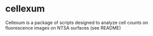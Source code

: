 # cellexum
Cellexum is a package of scripts designed to analyze cell counts on fluorescence images on NTSA surfaces (see README)
